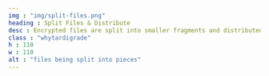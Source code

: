 ```yaml
---
img : "img/split-files.png"
heading : Split Files & Distribute
desc : Encrypted files are split into smaller fragments and distributed to optimal Nodes across our secure, global network.  
class : "whytardigrade"
h : 110
w : 110
alt : "files being split into pieces"
---
```

